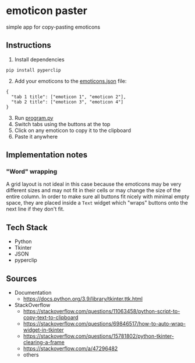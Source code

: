 # emoticon paster

simple app for copy-pasting emoticons

## Instructions

1. Install dependencies

```
pip install pyperclip
```

2. Add your emoticons to the [emoticons.json](emoticons.json) file:

```
{
  "tab 1 title": ["emoticon 1", "emoticon 2"],
  "tab 2 title": ["emoticon 3", "emoticon 4"]
}
```

3. Run [program.py](program.py)
4. Switch tabs using the buttons at the top
5. Click on any emoticon to copy it to the clipboard
6. Paste it anywhere

## Implementation notes

### "Word" wrapping

A grid layout is not ideal in this case because the emoticons may be very different sizes and may not fit in their cells or may change the size of the entire column. In order to make sure all buttons fit nicely with minimal empty space, they are placed inside a `Text` widget which "wraps" buttons onto the next line if they don't fit.

## Tech Stack

- Python
- Tkinter
- JSON
- pyperclip

## Sources

- Documentation
  - https://docs.python.org/3.9/library/tkinter.ttk.html
- StackOverflow
  - https://stackoverflow.com/questions/11063458/python-script-to-copy-text-to-clipboard
  - https://stackoverflow.com/questions/69846517/how-to-auto-wrap-widget-in-tkinter
  - https://stackoverflow.com/questions/15781802/python-tkinter-clearing-a-frame
  - https://stackoverflow.com/a/47296482
  - others
